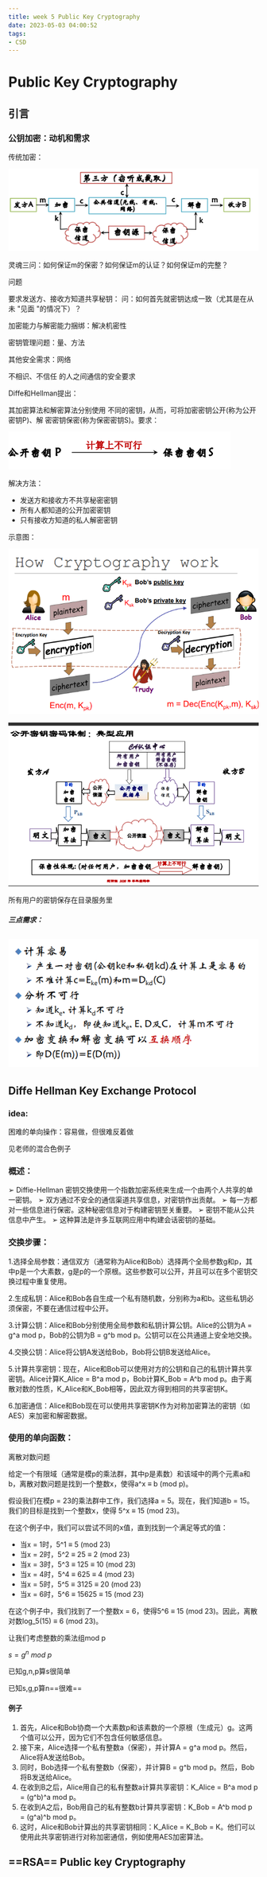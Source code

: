 ```yaml
---
title: week 5 Public Key Cryptography
date: 2023-05-03 04:00:52
tags:
- CSD
---
```


# Public Key Cryptography

## 引言

### 公钥加密：动机和需求

传统加密：

![image-20230503040530690](week-5-Public-Key-Cryptography/image-20230503040530690.png)

灵魂三问：如何保证m的保密？如何保证m的认证？如何保证m的完整？

问题 

要求发送方、接收方知道共享秘钥： 问：如何首先就密钥达成一致（尤其是在从未 "见面 "的情况下）？

加密能力与解密能力捆绑：解决机密性 

密钥管理问题：量、方法 

其他安全需求：网络

不相识、不信任 的人之间通信的安全要求

Diffe和Hellman提出：

其加密算法和解密算法分别使用 不同的密钥，从而，可将加密密钥公开(称为公开密钥P)、解 密密钥保密(称为保密密钥S)。要求：

![image-20230503041001578](week-5-Public-Key-Cryptography/image-20230503041001578.png)

解决方法：

- 发送方和接收方不共享秘密密钥
- 所有人都知道的公开加密密钥 
- 只有接收方知道的私人解密密钥 

示意图：

![image-20230503040911292](week-5-Public-Key-Cryptography/image-20230503040911292.png)



![image-20230503043537948](week-5-Public-Key-Cryptography/image-20230503043537948.png)

所有用户的密钥保存在目录服务里

##### 三点需求：

## ![image-20230503043844476](week-5-Public-Key-Cryptography/image-20230503043844476.png) 

## Diffe Hellman Key Exchange Protocol

### idea:

困难的单向操作：容易做，但很难反着做

见老师的混合色例子

### 概述：

➢ Diffie-Hellman 密钥交换使用一个指数加密系统来生成一个由两个人共享的单一密钥。
➢ 双方通过不安全的通信渠道共享信息，对密钥作出贡献。
➢ 每一方都对一些信息进行保密。这种秘密信息对于构建密钥至关重要。
➢ 密钥不能从公共信息中产生。
➢ 这种算法是许多互联网应用中构建会话密钥的基础。

### 交换步骤：

1.选择全局参数：通信双方（通常称为Alice和Bob）选择两个全局参数g和p，其中p是一个大素数，g是p的一个原根。这些参数可以公开，并且可以在多个密钥交换过程中重复使用。

2.生成私钥：Alice和Bob各自生成一个私有随机数，分别称为a和b。这些私钥必须保密，不要在通信过程中公开。

3.计算公钥：Alice和Bob分别使用全局参数和私钥计算公钥。Alice的公钥为A = g^a mod p，Bob的公钥为B = g^b mod p。公钥可以在公共通道上安全地交换。

4.交换公钥：Alice将公钥A发送给Bob，Bob将公钥B发送给Alice。

5.计算共享密钥：现在，Alice和Bob可以使用对方的公钥和自己的私钥计算共享密钥。Alice计算K_Alice = B^a mod p，Bob计算K_Bob = A^b mod p。由于离散对数的性质，K_Alice和K_Bob相等，因此双方得到相同的共享密钥K。

6.加密通信：Alice和Bob现在可以使用共享密钥K作为对称加密算法的密钥（如AES）来加密和解密数据。

### 使用的单向函数：

离散对数问题

给定一个有限域（通常是模p的乘法群，其中p是素数）和该域中的两个元素a和b，离散对数问题是找到一个整数x，使得a^x ≡ b (mod p)。

假设我们在模p = 23的乘法群中工作，我们选择a = 5。现在，我们知道b = 15。我们的目标是找到一个整数x，使得 5^x ≡ 15 (mod 23)。

在这个例子中，我们可以尝试不同的x值，直到找到一个满足等式的值：

- 当x = 1时，5^1 ≡ 5 (mod 23)
- 当x = 2时，5^2 ≡ 25 ≡ 2 (mod 23)
- 当x = 3时，5^3 ≡ 125 ≡ 10 (mod 23)
- 当x = 4时，5^4 ≡ 625 ≡ 4 (mod 23)
- 当x = 5时，5^5 ≡ 3125 ≡ 20 (mod 23)
- 当x = 6时，5^6 ≡ 15625 ≡ 15 (mod 23)

在这个例子中，我们找到了一个整数x = 6，使得5^6 ≡ 15 (mod 23)。因此，离散对数log_5(15) ≡ 6 (mod 23)。

让我们考虑整数的乘法组mod p

$s = g^n \ mod\  p$

已知g,n,p算s很简单

已知s,g,p算n==很难==

#### 例子

1. 首先，Alice和Bob协商一个大素数p和该素数的一个原根（生成元）g。这两个值可以公开，因为它们不包含任何敏感信息。
2. 接下来，Alice选择一个私有整数a（保密），并计算A = g^a mod p。然后，Alice将A发送给Bob。
3. 同时，Bob选择一个私有整数b（保密），并计算B = g^b mod p。然后，Bob将B发送给Alice。
4. 在收到B之后，Alice用自己的私有整数a计算共享密钥：K_Alice = B^a mod p = (g^b)^a mod p。
5. 在收到A之后，Bob用自己的私有整数b计算共享密钥：K_Bob = A^b mod p = (g^a)^b mod p。
6. 这时，Alice和Bob计算出的共享密钥相同：K_Alice = K_Bob = K。他们可以使用此共享密钥进行对称加密通信，例如使用AES加密算法。







## ==RSA== Public key Cryptography
